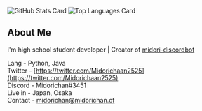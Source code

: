 ![GitHub Stats Card](https://github-readme-stats.vercel.app/api?username=midorichaan&show_icons=true&count_private=true)
![Top Languages Card](https://github-readme-stats.vercel.app/api/top-langs/?username=midorichaan)

## About Me
I'm high school student developer | Creator of [midori-discordbot](https://discord.com/oauth2/authorize?client_id=689857955075457079&scope=bot)  
  
Lang    - Python, Java  
Twitter - [https://twitter.com/Midorichaan2525](https://twitter.com/Midorichaan2525)  
Discord - Midorichan#3451  
Live in - Japan, Osaka  
Contact - midorichan@midorichan.cf
